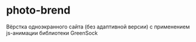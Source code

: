 # photo-brend
Вёрстка одноэкранного сайта (без адаптивной версии) с применением js-анимации библиотеки GreenSock
